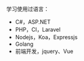 学习使用过语言：
- C#，ASP.NET
- PHP，CI，Laravel
- Nodejs，Koa，Expressjs
- Golang
- 前端开发，jquery、Vue

<!---
beckshuai/beckshuai is a ✨ special ✨ repository because its `README.md` (this file) appears on your GitHub profile.
You can click the Preview link to take a look at your changes.
--->
